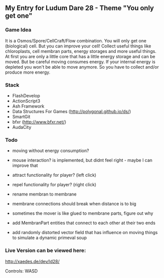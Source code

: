 

My Entry for Ludum Dare 28 - Theme "You only get one" 
-------------------------

### Game Idea

It is a Osmos/Spore/CellCraft/Flow combination.
You will only get one (biological) cell.
But you can improve your cell!
Collect useful things like chloroplasts, cell membran parts, energy storages and more useful things.
At first you are only a little core that has a little energy storage and can be moved. But be careful 
moving consumes energy. If your internal energy is depleted you won't be able to move anymore.
So you have to collect and/or produce more energy.


### Stack

* FlashDevelop
* ActionScript3
* Ash Framework
* Data Structures For Games (http://polygonal.github.io/ds/)
* SmartGit
* bfxr (http://www.bfxr.net/)
* AudaCity

### Todo
* moving without energy consumption?
* mouse interaction? is implemented, but didnt feel right - maybe I can improve that
* attract functionality for player? (left click)
* repel functionality for player? (right click)

* rename membran to membrane
* membrane connections should break when distance is to big
* sometimes the mover is like glued to membrane parts, figure out why


* add MembranPart entities that connect to each other at their two ends

* add randomly distorted vector field that has influence on moving things to simulate a dynamic primeval soup

### Live Version can be viewed here:

http://xaedes.de/dev/ld28/
	
Controls: WASD
